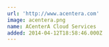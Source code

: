 ```yaml
---
url: 'http://www.acentera.com'
image: acentera.png
name: ACenterA Cloud Services
added: 2014-04-12T18:58:46.000Z
---
```

